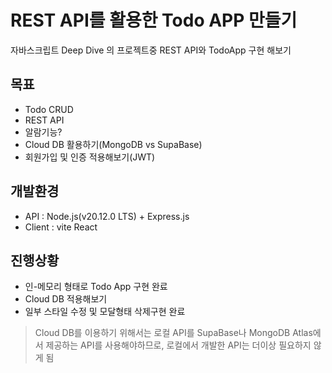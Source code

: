# REST API를 활용한 Todo APP 만들기

자바스크립트 Deep Dive 의 프로젝트중 REST API와 TodoApp 구현 해보기

## 목표
- Todo CRUD
- REST API
- 알람기능?
- Cloud DB 활용하기(MongoDB vs SupaBase)
- 회원가입 및 인증 적용해보기(JWT)

## 개발환경
- API : Node.js(v20.12.0 LTS) + Express.js
- Client : vite React

## 진행상황
- 인-메모리 형태로 Todo App 구현 완료
- Cloud DB 적용해보기
- 일부 스타일 수정 및 모달형태 삭제구현 완료

> Cloud DB를 이용하기 위해서는 로컬 API를 SupaBase나 MongoDB Atlas에서 제공하는 API를 사용해야하므로, 로컬에서 개발한 API는 더이상 필요하지 않게 됨
